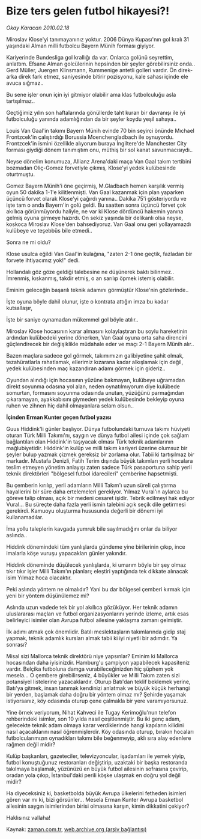 # Bize ters gelen futbol hikayesi?!

*Okay Karacan 2010.02.18*

<tr><td class="metin" colspan="2" style="padding-top: 20px; padding-left: 5px; ">Miroslav Klose'yi tanımayanınız yoktur. 2006 Dünya Kupası'nın gol kralı 31 yaşındaki Alman milli futbolcu Bayern Münih forması giyiyor.</td></tr><tr><td class="metin" colspan="2" style="padding-top: 20px; padding-left: 5px; "><p>Kariyerinde Bundesliga gol krallığı da var. Onlarca golünü seyrettim, anlattım. Efsane Alman golcülerinin hepsinden bir şeyler görebilirsiniz onda.. Gerd Müller, Juergen Klinsmann, Rummenige antetli golleri vardır. Ön direk-arka direk fark etmez, saniyesinde bitirir pozisyonu, kale sahası içinde ele avuca sığmaz..
<p>Bu sene işler onun için iyi gitmiyor olabilir ama klas futbolculuğu asla tartışılmaz..
<p>Geçtiğimiz yılın son haftalarında gönüllerde taht kuran bir davranışı ile iyi futbolculuğu yanında adamlığından da bir şeyler koydu yeşil sahaya..
<p>Louis Van Gaal'in takımı Bayern Münih evinde 70 bin seyirci önünde Mıchael Frontzcek'in çalıştırdığı Borussia Moenchengladbach ile oynuyordu. Frontzcek'in ismini özellikle alıyorum buraya İngiltere'de Manchester City forması giydiği dönem tanımıştım onu, müthiş bir sol kanat savunmacısıydı..
<p>Neyse dönelim konumuza, Allianz Arena'daki maça Van Gaal takım tertibini bozmadan Oliç-Gomez forvetiyle çıkmış, Klose'yi yedek kulübesinde oturtmuştu.
<p>Gomez Bayern Münih'i öne geçirmiş, M.Gladbach hemen karşılık vermiş oyun 50 dakika 1-1'e kilitlenmişti. Van Gaal kazanmak için plan yaparken üçüncü forvet olarak Klose'yi çağırdı yanına.. Dakika 75'i gösteriyordu ve işte tam o anda Bayern'in golü geldi. Bu saatten sonra üçüncü forvet çok akıllıca görünmüyordu haliyle, ne var ki Klose dördüncü hakemin yanına gelmiş oyuna girmeye hazırdı. On sekiz yaşında bir delikanlı olsa neyse, koskoca Miroslav Klose'den bahsediyoruz. Van Gaal onu geri yollayamazdı kulübeye ve teşebbüs bile etmedi..
<p>Sonra ne mi oldu?
<p>Klose usulca eğildi Van Gaal'in kulağına, "zaten 2-1 öne geçtik, fazladan bir forvete ihtiyacımız yok!" dedi.
<p>Hollandalı göz göze geldiği talebesine ne düşünerek baktı bilinmez.. İmrenmiş, kıskanmış, takdir etmiş, o an sarılıp öpmek istemiş olabilir.
<p>Eminim geleceğin başarılı teknik adamını görmüştür Klose'nin gözlerinde..
<p>İşte oyuna böyle dahil olunur, işte o kontrata attığın imza bu kadar kutsallaşır,
<p>İşte bir saniye oynamadan mükemmel gol böyle atılır..
<p>Miroslav Klose hocasının karar almasını kolaylaştıran bu soylu hareketinin ardından kulübedeki yerine dönerken, Van Gaal oyuna orta saha direncini güçlendirecek bir değişiklikle müdahale eder ve maçı 2-1 Bayern Münih alır..
<p>Bazen maçlara sadece gol görmek, takımımızın galibiyetine şahit olmak, tezahüratlarla rahatlamak, ellerimiz kızarana kadar alkışlamak için değil, yedek kulübesinden maç kazandıran adamı görmek için gideriz..
<p>Oyundan alındığı için hocasının yüzüne bakmayan, kulübeye uğramadan direkt soyunma odasına yol alan, neden oynatılmıyorum diye kulübede somurtan, formasını soyunma odasında unutan, yüzüğünü parmağından çıkaramayan, ayakkabısını giymeden yedek kulübesinde bekleyip oyuna ruhen ve zihnen hiç dahil olmayanlara selam olsun..
<p><b>İçinden Erman Kunter geçen futbol yazısı</b>
<p>Guus Hiddink'li günler başlıyor. Dünya futbolundaki turnuva takımı hüviyeti oturan Türk Milli Takımı'nı, saygın ve dünya futbol ailesi içinde çok sağlam bağlantıları olan Hiddink'in taşıyacak olması Türk teknik adamlarının mağlubiyetidir. Hiddink'in kulüp ve milli takım kariyeri üzerine olumsuz bir şeyler bulup yazmak çizmek gereksiz bir zorlama olur. Tabii ki tartışılmaz bir markadır. Mustafa Denizli, Fatih Terim dışında büyük takımları yerli hocalara teslim etmeyen yönetim anlayışı zaten sadece Türk pasaportuna sahip yerli teknik direktörleri "bölgesel futbol idarecileri" çemberine hapsetmişti.
<p>Bu çemberin kırılıp, yerli adamların Milli Takım'ı uzun süreli çalıştırma hayallerini bir süre daha ertelemeleri gerekiyor. Yılmaz Vural'ın aylarca bu göreve talip olması, açık bir medeni cesaret işidir. Tebrik edilmeyi hak ediyor Vural... Bu süreçte daha fazla yerli ismin talebini açık seçik dile getirmesi gerekirdi. Kamuoyu oluşturma hususunda değerli bir dönemi iyi kullanamadılar.
<p>İma yollu taleplerin kavgada yumruk bile sayılmadığını onlar da biliyor aslında..
<p>Hiddink dönemindeki tüm yanlışlarda gündeme yine birilerinin çıkıp, ince imalarla köşe vuruşu yapacakları günler yakındır.
<p>Hiddink döneminde düşülecek yanlışlarda, ki umarım böyle bir şey olmaz tıkır tıkır işler Milli Takım'ın planları; eleştiri yaptığında tek dikkate alınacak isim Yılmaz hoca olacaktır.
<p>Peki aslında yöntem ne olmalıdır? Yani bu dar bölgesel çemberi kırmak için yeni bir yöntem düşünülemez mi?
<p>Aslında uzun vadede tek bir yol akıllıca gözüküyor. Her teknik adamın uluslararası maçları ve futbol organizasyonlarını yerinde izleme, artık esas belirleyici isimler olan Avrupa futbol ailesine yaklaşma zamanı gelmiştir.
<p>İlk adımı atmak çok önemlidir. Batılı meslektaşların takımlarında gidip staj yapmak, teknik adamlık kursları almak tabii ki iyi niyetli bir adımdır. Ya sonrası?
<p>Misal sizi Mallorca teknik direktörü niye yapsınlar? Eminim ki Mallorca hocasından daha iyisinizdir. Hamburg'u şampiyon yapabilecek kapasiteniz vardır. Belçika futboluna damga vurabileceğinizden hiç şüphem yok mesela... O çembere girebilirseniz, 4 büyükler ve Milli Takım zaten sizi potansiyel listelerine yazacaklardır. Oturup Batı'dan teklif beklemek yerine, Batı'ya gitmek, insan tanımak kendinizi anlatmak ve büyük küçük herhangi bir yerden, başlamak daha doğru bir yöntem olmaz mı? Şehirde yaşamak istiyorsanız, köy odasında oturup çene çalmakla bir yere varamıyorsunuz.
<p>Yine örnek veriyorum, Nihat Kahveci ile Tugay Kerimoğlu'nun telefon rehberindeki isimler, son 10 yılda nasıl çeşitlenmiştir. Bu iki genç adam, gelecekte teknik adam olmaya karar verdiklerinde hangi kapıların kilidini nasıl açacaklarını nasıl öğrenmişlerdir. Köy odasında oturup, bırakın hocaları futbolcularımızın oynadıkları takımı bile beğenmeyip, aklı sıra alay edenlere rağmen değil midir?
<p>Kulüp başkanları, gazeteciler, televizyoncular, işadamları ile yemek yiyip, futbol konuştuğunuz restoranları değiştirip, uzaktaki bir başka restoranda takılmaya başlamak, yüzünüzü en büyük futbol ailesinin sofrasına çevirip, oradan yola çıkıp, İstanbul'daki perili köşke ulaşmak en doğru yol değil midir?
<p>Ha diyeceksiniz ki, basketbolda büyük Avrupa ülkelerini fetheden isimleri gören var mı ki, bizi görsünler... Mesela Erman Kunter Avrupa basketbol ailesinin saygın isimlerinden birisi olmasına karşın, kimin dikkatini çekiyor? 
<p>Haklısınız vallaha!<br/></p></p></p></p></p></p></p></p></p></p></p></p></p></p></p></p></p></p></p></p></p></p></p></p></p></p></p></p></p></td></tr>

Kaynak: [zaman.com.tr](http://zaman.com.tr/yazar.do?yazino=952841), [web.archive.org (arşiv bağlantısı)](http://web.archive.org/web/20100224152246/http://www.zaman.com.tr:80/yazar.do?yazino=952841)
